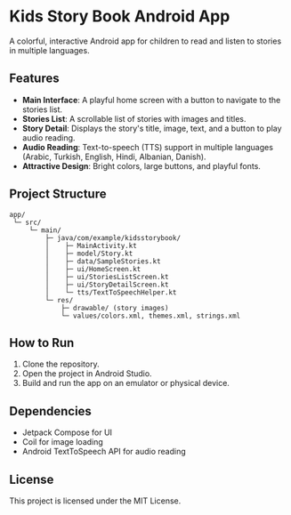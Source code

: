 # Kids Story Book Android App

A colorful, interactive Android app for children to read and listen to stories in multiple languages.

## Features

- **Main Interface**: A playful home screen with a button to navigate to the stories list.
- **Stories List**: A scrollable list of stories with images and titles.
- **Story Detail**: Displays the story's title, image, text, and a button to play audio reading.
- **Audio Reading**: Text-to-speech (TTS) support in multiple languages (Arabic, Turkish, English, Hindi, Albanian, Danish).
- **Attractive Design**: Bright colors, large buttons, and playful fonts.

## Project Structure

```
app/
 └─ src/
     └─ main/
         ├─ java/com/example/kidsstorybook/
         │    ├─ MainActivity.kt
         │    ├─ model/Story.kt
         │    ├─ data/SampleStories.kt
         │    ├─ ui/HomeScreen.kt
         │    ├─ ui/StoriesListScreen.kt
         │    ├─ ui/StoryDetailScreen.kt
         │    └─ tts/TextToSpeechHelper.kt
         └─ res/
             ├─ drawable/ (story images)
             └─ values/colors.xml, themes.xml, strings.xml
```

## How to Run

1. Clone the repository.
2. Open the project in Android Studio.
3. Build and run the app on an emulator or physical device.

## Dependencies

- Jetpack Compose for UI
- Coil for image loading
- Android TextToSpeech API for audio reading

## License

This project is licensed under the MIT License. 